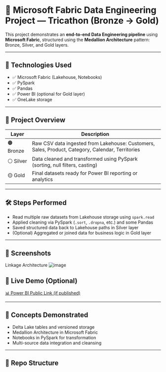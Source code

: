 # 🧱 Microsoft Fabric Data Engineering Project — Tricathon (Bronze → Gold)

This project demonstrates an **end-to-end Data Engineering pipeline** using **Microsoft Fabric**, structured using the **Medallion Architecture** pattern: Bronze, Silver, and Gold layers.

---

## 🧩 Technologies Used

- ✅ Microsoft Fabric (Lakehouse, Notebooks)
- ✅ PySpark
- ✅ Pandas
- ✅ Power BI (optional for Gold layer)
- ✅ OneLake storage

---

## 📁 Project Overview

| Layer  | Description |
|--------|-------------|
| 🟤 Bronze | Raw CSV data ingested from Lakehouse: Customers, Sales, Product, Category, Calendar, Territories |
| ⚪ Silver | Data cleaned and transformed using PySpark (sorting, null filters, casting) |
| 🟡 Gold  | Final datasets ready for Power BI reporting or analytics |

---

## 🛠️ Steps Performed

- Read multiple raw datasets from Lakehouse storage using `spark.read`
- Applied cleaning via PySpark (`.sort`, `.dropna`, etc.) and some Pandas
- Saved structured data back to Lakehouse paths in Silver layer
- (Optional) Aggregated or joined data for business logic in Gold layer

---

## 📸 Screenshots
Linkage Architecture 
![image](https://github.com/user-attachments/assets/bc36ee2b-7346-4b21-80e7-e3fc3dbd32c5)


## 🔗 Live Demo (Optional)

[📊 Power BI Public Link (if published)](https://app.powerbi.com/...)

---

## 🧠 Concepts Demonstrated

- Delta Lake tables and versioned storage
- Medallion Architecture in Microsoft Fabric
- Notebooks in PySpark for transformation
- Multi-source data integration and cleansing

---

## 📂 Repo Structure

